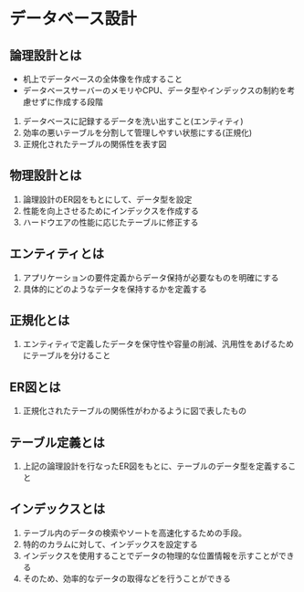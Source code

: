# データベース設計

## 論理設計とは
- 机上でデータベースの全体像を作成すること
- データベースサーバーのメモリやCPU、データ型やインデックスの制約を考慮せずに作成する段階

1. データベースに記録するデータを洗い出すこと(エンティティ)
2. 効率の悪いテーブルを分割して管理しやすい状態にする(正規化)
3. 正規化されたテーブルの関係性を表す図

## 物理設計とは
1. 論理設計のER図をもとにして、データ型を設定
2. 性能を向上させるためにインデックスを作成する
3. ハードウエアの性能に応じたテーブルに修正する

## エンティティとは
1. アプリケーションの要件定義からデータ保持が必要なものを明確にする
2. 具体的にどのようなデータを保持するかを定義する

## 正規化とは
1. エンティティで定義したデータを保守性や容量の削減、汎用性をあげるためにテーブルを分けること

## ER図とは
1. 正規化されたテーブルの関係性がわかるように図で表したもの

## テーブル定義とは
1. 上記の論理設計を行なったER図をもとに、テーブルのデータ型を定義すること

## インデックスとは
1. テーブル内のデータの検索やソートを高速化するための手段。
2. 特的のカラムに対して、インデックスを設定する
3. インデックスを使用することでデータの物理的な位置情報を示すことができる
4. そのため、効率的なデータの取得などを行うことができる